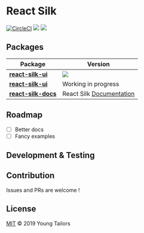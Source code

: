 # React Silk

[![CircleCI](https://badgen.net/circleci/github/youngtailors/react-silk/master)](https://circleci.com/gh/youngtailors/react-silk) ![](https://img.shields.io/david/youngtailors/react-silk.svg?style=flat) ![](https://img.shields.io/david/dev/youngtailors/react-silk.svg?style=flat)

## Packages

| Package                                          | Version                                                                |
| ------------------------------------------------ | ---------------------------------------------------------------------- |
| **[react-silk-ui](/packages/react-silk-ui)**     | ![](https://img.shields.io/npm/v/react-silk-ui.svg?style=flat)         |
| **[react-silk-ui](/packages/react-silk-form)**   | Working in progress                                                    |
| **[react-silk-docs](/packages/react-silk-docs)** | React Silk [Documentation](https://youngtailors.github.io/react-silk/) |

## Roadmap

- [ ] Better docs
- [ ] Fancy examples

## Development & Testing

## Contribution

Issues and PRs are welcome !

## License

[MIT](./LICENSE) &copy; 2019 Young Tailors
